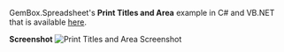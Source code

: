 GemBox.Spreadsheet's **Print Titles and Area** example in C# and VB.NET that is available [here](https://www.gemboxsoftware.com/spreadsheet/examples/excel-print-title-area/104).

**Screenshot**
![Print Titles and Area Screenshot](https://www.gemboxsoftware.com/Spreadsheet/Examples/Content/AdvancedFeatures/PrintTitlesandArea/PrintTitles.png)